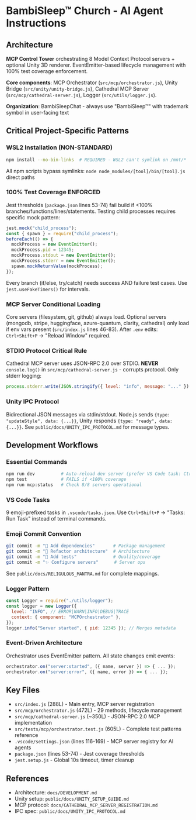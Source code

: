 # BambiSleep™ Church - AI Agent Instructions

## Architecture

**MCP Control Tower** orchestrating 8 Model Context Protocol servers + optional Unity 3D renderer. EventEmitter-based lifecycle management with 100% test coverage enforcement.

**Core components**: MCP Orchestrator (`src/mcp/orchestrator.js`), Unity Bridge (`src/unity/unity-bridge.js`), Cathedral MCP Server (`src/mcp/cathedral-server.js`), Logger (`src/utils/logger.js`).

**Organization**: BambiSleepChat - always use "BambiSleep™" with trademark symbol in user-facing text

## Critical Project-Specific Patterns

### WSL2 Installation (NON-STANDARD)

```bash
npm install --no-bin-links  # REQUIRED - WSL2 can't symlink on /mnt/*
```

All npm scripts bypass symlinks: `node node_modules/[tool]/bin/[tool].js` direct paths

### 100% Test Coverage ENFORCED

Jest thresholds (`package.json` lines 53-74) fail build if <100% branches/functions/lines/statements. Testing child processes requires specific mock pattern:

```javascript
jest.mock("child_process");
const { spawn } = require("child_process");
beforeEach(() => {
  mockProcess = new EventEmitter();
  mockProcess.pid = 12345;
  mockProcess.stdout = new EventEmitter();
  mockProcess.stderr = new EventEmitter();
  spawn.mockReturnValue(mockProcess);
});
```

Every branch (if/else, try/catch) needs success AND failure test cases. Use `jest.useFakeTimers()` for intervals.

### MCP Server Conditional Loading

Core servers (filesystem, git, github) always load. Optional servers (mongodb, stripe, huggingface, azure-quantum, clarity, cathedral) only load if env vars present (`src/index.js` lines 46-83). After `.env` edits: `Ctrl+Shift+P` → "Reload Window" required.

### STDIO Protocol Critical Rule

Cathedral MCP server uses JSON-RPC 2.0 over STDIO. **NEVER** `console.log()` in `src/mcp/cathedral-server.js` - corrupts protocol. Only stderr logging:

```javascript
process.stderr.write(JSON.stringify({ level: "info", message: "..." }) + "\n");
```

### Unity IPC Protocol

Bidirectional JSON messages via stdin/stdout. Node.js sends `{type: "updateStyle", data: {...}}`, Unity responds `{type: "ready", data: {...}}`. See `public/docs/UNITY_IPC_PROTOCOL.md` for message types.

## Development Workflows

### Essential Commands

```bash
npm run dev          # Auto-reload dev server (prefer VS Code task: Ctrl+Shift+B)
npm test             # FAILS if <100% coverage
npm run mcp:status   # Check 8/8 servers operational
```

### VS Code Tasks

9 emoji-prefixed tasks in `.vscode/tasks.json`. Use `Ctrl+Shift+P` → "Tasks: Run Task" instead of terminal commands.

### Emoji Commit Convention

```bash
git commit -m "🌸 Add dependencies"       # Package management
git commit -m "👑 Refactor architecture"  # Architecture
git commit -m "💎 Add tests"              # Quality/coverage
git commit -m "✨ Configure servers"      # Server ops
```

See `public/docs/RELIGULOUS_MANTRA.md` for complete mappings.

### Logger Pattern

```javascript
const Logger = require("./utils/logger");
const logger = new Logger({
  level: "INFO", // ERROR|WARN|INFO|DEBUG|TRACE
  context: { component: "MCPOrchestrator" },
});
logger.info("Server started", { pid: 12345 }); // Merges metadata
```

### Event-Driven Architecture

Orchestrator uses EventEmitter pattern. All state changes emit events:

```javascript
orchestrator.on("server:started", ({ name, server }) => { ... });
orchestrator.on("server:error", ({ name, error }) => { ... });
```

## Key Files

- `src/index.js` (288L) - Main entry, MCP server registration
- `src/mcp/orchestrator.js` (472L) - 29 methods, lifecycle management
- `src/mcp/cathedral-server.js` (~350L) - JSON-RPC 2.0 MCP implementation
- `src/tests/mcp/orchestrator.test.js` (605L) - Complete test patterns reference
- `.vscode/settings.json` (lines 116-169) - MCP server registry for AI agents
- `package.json` (lines 53-74) - Jest coverage thresholds
- `jest.setup.js` - Global 10s timeout, timer cleanup

## References

- Architecture: `docs/DEVELOPMENT.md`
- Unity setup: `public/docs/UNITY_SETUP_GUIDE.md`
- MCP protocol: `docs/CATHEDRAL_MCP_SERVER_REGISTRATION.md`
- IPC spec: `public/docs/UNITY_IPC_PROTOCOL.md`
